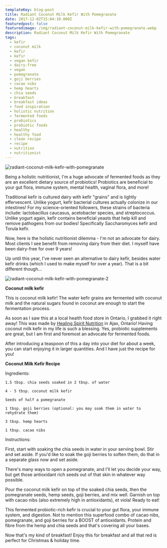```yaml
---
templateKey: blog-post
title: Radiant Coconut Milk Kefir With Pomegranate
date: 2017-12-02T15:04:10.000Z
featuredpost: false
featuredimage: /img/radiant-coconut-milk-kefir-with-pomegranate.webp
description: Radiant Coconut Milk Kefir With Pomegranate
tags:
  - kefir
  - coconut milk
  - kefir
  - kefir
  - vegan kefir
  - dairy-free
  - vegan
  - pomegranate
  - goji berries
  - cacao nibs
  - hemp hearts
  - chia seeds
  - breakfast
  - breakfast ideas
  - food inspiration
  - holistic nutrition
  - fermented foods
  - probiotics
  - probiotic foods
  - healthy
  - healthy food
  - clean recipe
  - recipe
  - nutrition
  - nutritionist
---
```

![radiant-coconut-milk-kefir-with-pomegranate](/img/radiant-coconut-milk-kefir-with-pomegranate.webp)


Being a holistic nutritionist, I'm a huge advocate of fermented foods as they are an excellent dietary source of probiotics! Probiotics are beneficial to your gut flora, immune system, mental health, vaginal flora, and more! 

Traditional kefir is cultured dairy with kefir "grains" and is lightly effervescent. Unlike yogurt, kefir bacterial cultures actually colonize in our intestines! For my science-oriented followers, these strains of bacteria include: lactobacillus caucasus, acetobacter species, and streptococcus. Unlike yogurt again, kefir contains beneficial yeasts that help kill and remove pathogens from our bodies! Specifically Saccharomyces kefir and Torula kefir. 


Now, here is the holistic nutritionist dilemma - I'm not an advocate for dairy. Most clients I see benefit from removing dairy from their diet. I myself have been dairy-free for over 9 years! 

Up until this year, I've never seen an alternative to dairy kefir, besides water kefir drinks (which I used to make myself for over a year). That is a bit different though...

![radiant-coconut-milk-kefir-with-pomegranate-2](/img/radiant-coconut-milk-kefir-with-pomegranate-2.webp)

**Coconut milk kefir**

This is coconut milk kefir! The water kefir grains are fermented with coconut milk and the natural sugars found in coconut are enough to start the fermentation process. 

As soon as I saw this at a local health food store in Ontario, I grabbed it right away! This was made by [Healing Spirit Nutrition](http://www.facebook.com/HealingSpiritNutrition/) in Ajax, Ontario! Having coconut milk kefir in my life is such a blessing. Yes, probiotic supplements are great, but I am first and foremost an advocate for fermented foods.

After introducing a teaspoon of this a day into your diet for about a week, you can start enjoying it in larger quantities. And I have just the recipe for you!

**Coconut Milk Kefir Recipe**

Ingredients:

    1.5 tbsp. chia seeds soaked in 2 tbsp. of water  

    4 - 5 tbsp. coconut milk kefir  

    Seeds of half a pomegranate  

    1 tbsp. goji berries (optional: you may soak them in water to rehydrate them)  

    3 tbsp. hemp hearts

    1 tbsp. cacao nibs

Instructions:

First, start with soaking the chia seeds in water in your serving bowl. Stir and set aside. If you'd like to soak the goji berries to soften them, do that in a separate glass now and set aside. 

There's many ways to open a pomegranate, and I'll let you decide your way, but get those antioxidant rich seeds out of that skin in whatever way possible. 

Pour the coconut milk kefir on top of the soaked chia seeds, then the pomegranate seeds, hemp seeds, goji berries, and mix well. Garnish on top with cacao nibs (also extremely high in antioxidants), et viola! Ready to eat!

This fermented probiotic-rich kefir is crucial to your gut flora, your immune system, and digestion. Not to mention this superfood combo of cacao nibs, pomegranate, and goji berries for a BOOST of antioxidants. Protein and fibre from the hemp and chia seeds and that's covering all your bases. 

Now that's my kind of breakfast! Enjoy this for breakfast and all that red is perfect for Christmas & holiday time.
